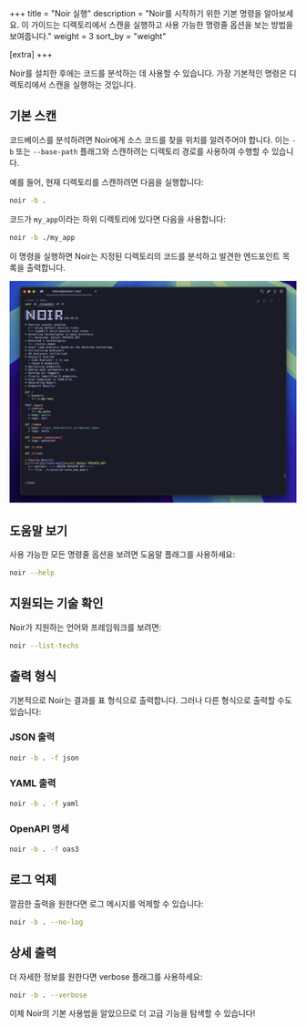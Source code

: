 +++
title = "Noir 실행"
description = "Noir를 시작하기 위한 기본 명령을 알아보세요. 이 가이드는 디렉토리에서 스캔을 실행하고 사용 가능한 명령줄 옵션을 보는 방법을 보여줍니다."
weight = 3
sort_by = "weight"

[extra]
+++

Noir를 설치한 후에는 코드를 분석하는 데 사용할 수 있습니다. 가장 기본적인 명령은 디렉토리에서 스캔을 실행하는 것입니다.

## 기본 스캔

코드베이스를 분석하려면 Noir에게 소스 코드를 찾을 위치를 알려주어야 합니다. 이는 `-b` 또는 `--base-path` 플래그와 스캔하려는 디렉토리 경로를 사용하여 수행할 수 있습니다.

예를 들어, 현재 디렉토리를 스캔하려면 다음을 실행합니다:

```bash
noir -b .
```

코드가 `my_app`이라는 하위 디렉토리에 있다면 다음을 사용합니다:

```bash
noir -b ./my_app
```

이 명령을 실행하면 Noir는 지정된 디렉토리의 코드를 분석하고 발견한 엔드포인트 목록을 출력합니다.

![](./running.png)

## 도움말 보기

사용 가능한 모든 명령줄 옵션을 보려면 도움말 플래그를 사용하세요:

```bash
noir --help
```

## 지원되는 기술 확인

Noir가 지원하는 언어와 프레임워크를 보려면:

```bash
noir --list-techs
```

## 출력 형식

기본적으로 Noir는 결과를 표 형식으로 출력합니다. 그러나 다른 형식으로 출력할 수도 있습니다:

### JSON 출력

```bash
noir -b . -f json
```

### YAML 출력

```bash
noir -b . -f yaml
```

### OpenAPI 명세

```bash
noir -b . -f oas3
```

## 로그 억제

깔끔한 출력을 원한다면 로그 메시지를 억제할 수 있습니다:

```bash
noir -b . --no-log
```

## 상세 출력

더 자세한 정보를 원한다면 verbose 플래그를 사용하세요:

```bash
noir -b . --verbose
```

이제 Noir의 기본 사용법을 알았으므로 더 고급 기능을 탐색할 수 있습니다!